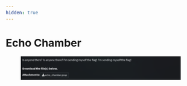 ```yaml
---
hidden: true
---
```


# Echo Chamber

<figure><img src="../../../.gitbook/assets/image (7).png" alt=""><figcaption></figcaption></figure>
